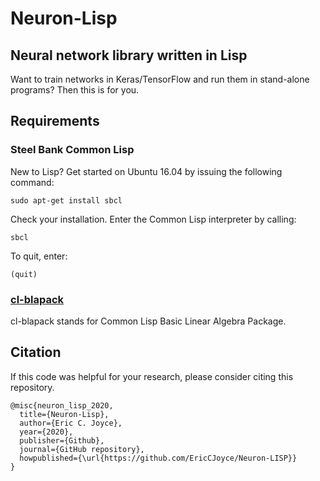 # Neuron-Lisp
## Neural network library written in Lisp

Want to train networks in Keras/TensorFlow and run them in stand-alone programs? Then this is for you.

## Requirements
### Steel Bank Common Lisp

New to Lisp? Get started on Ubuntu 16.04 by issuing the following command:
```
sudo apt-get install sbcl
```

Check your installation. Enter the Common Lisp interpreter by calling:
```
sbcl
```

To quit, enter:
```
(quit)
```

### [cl-blapack](https://github.com/blindglobe/cl-blapack)

cl-blapack stands for Common Lisp Basic Linear Algebra Package.

## Citation

If this code was helpful for your research, please consider citing this repository.

```
@misc{neuron_lisp_2020,
  title={Neuron-Lisp},
  author={Eric C. Joyce},
  year={2020},
  publisher={Github},
  journal={GitHub repository},
  howpublished={\url{https://github.com/EricCJoyce/Neuron-LISP}}
}
```
